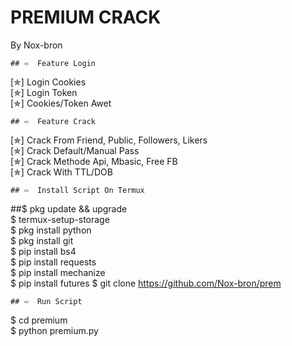 # PREMIUM CRACK
By Nox-bron
```
## ⇨  Feature Login
```
[✯] Login Cookies  
[✯] Login Token  
[✯] Cookies/Token Awet  
```
## ⇨  Feature Crack
```
[✯] Crack From Friend, Public, Followers, Likers    
[✯] Crack Default/Manual Pass  
[✯] Crack Methode Api, Mbasic, Free FB  
[✯] Crack With TTL/DOB  
```
## ⇨  Install Script On Termux
```
##$ pkg update && upgrade  
$ termux-setup-storage  
$ pkg install python  
$ pkg install git  
$ pip install bs4  
$ pip install requests  
$ pip install mechanize  
$ pip install futures
$ git clone https://github.com/Nox-bron/prem 
```
## ⇨  Run Script
```
$ cd premium  
$ python premium.py  
```
